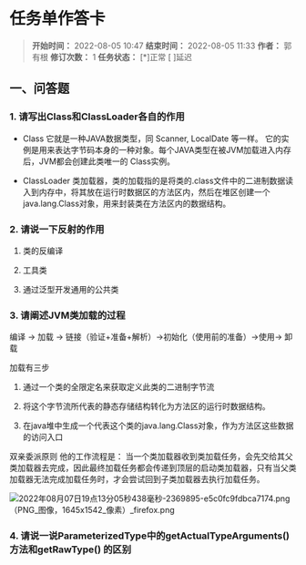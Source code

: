 [//]: # (注释
  Date: 2022-08-07 18:36:31
  LastEditors: gyg
  LastEditTime: 2022-08-07 19:29:34
  FilePath: \note\markdown\郭有根-第二十次作业.md
)

# 任务单作答卡

>**开始时间：** 2022-08-05 10:47 **结束时间：** 2022-08-05 11:33
**作者：** 郭有根 **修订次数：** 1 **任务状态：** [*]正常 [ ]延迟

## 一、问答题

### 1. 请写出Class和ClassLoader各自的作用

- Class
它就是一种JAVA数据类型，同 Scanner, LocalDate 等一样。
它的实例是用来表达字节码本身的一种对象。每个JAVA类型在被JVM加载进入内存后，JVM都会创建此类唯一的 Class实例。

- ClassLoader
类加载器，类的加载指的是将类的.class文件中的二进制数据读入到内存中，将其放在运行时数据区的方法区内，然后在堆区创建一个 java.lang.Class对象，用来封装类在方法区内的数据结构。

### 2. 请说一下反射的作用

1. 类的反编译

2. 工具类

3. 通过泛型开发通用的公共类

### 3. 请阐述JVM类加载的过程

编译 -> 加载 -> 链接（验证+准备+解析）->初始化（使用前的准备）->使用-> 卸载

加载有三步

1. 通过一个类的全限定名来获取定义此类的二进制字节流

2. 将这个字节流所代表的静态存储结构转化为方法区的运行时数据结构。

3. 在java堆中生成一个代表这个类的java.lang.Class对象，作为方法区这些数据的访问入口

双亲委派原则
    他的工作流程是： 当一个类加载器收到类加载任务，会先交给其父类加载器去完成，因此最终加载任务都会传递到顶层的启动类加载器，只有当父类加载器无法完成加载任务时，才会尝试回到子类加载器去执行加载任务。

![2022年08月07日19点13分05秒438毫秒-2369895-e5c0fc9fdbca7174.png（PNG_图像，1645x1542_像素）_firefox.png](https://s2.loli.net/2022/08/07/LFo4smBWu9zjqDM.png)

### 4. 请说一说ParameterizedType中的getActualTypeArguments()方法和getRawType() 的区别
